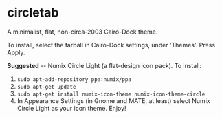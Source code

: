 # circletab
A minimalist, flat, non-circa-2003 Cairo-Dock theme.

To install, select the tarball in Cairo-Dock settings, under 'Themes'. Press Apply. 

**Suggested** -- Numix Circle Light (a flat-design icon pack). To install:
1. `sudo apt-add-repository ppa:numix/ppa`
2. `sudo apt-get update`
3. `sudo apt-get install numix-icon-theme numix-icon-theme-circle`
4. In Appearance Settings (in Gnome and MATE, at least) select Numix Circle Light as your icon theme.
Enjoy!


